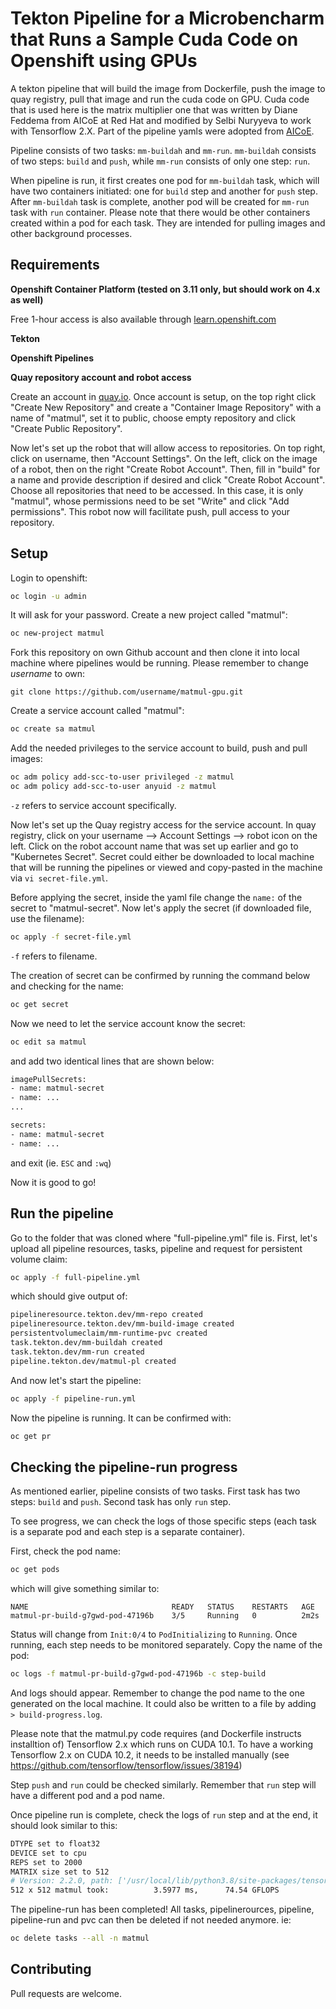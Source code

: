 # Tekton Pipeline for a Microbencharm that Runs a Sample Cuda Code on Openshift using GPUs

A tekton pipeline that will build the image from Dockerfile, push the image to quay registry, pull that image and run the cuda code on GPU. Cuda code that is used here is the matrix multiplier one that was written by Diane Feddema from AICoE at Red Hat and modified by Selbi Nuryyeva to work with Tensorflow 2.X. Part of the pipeline yamls were adopted from [AICoE](https://github.com/AICoE/mlperf-tekton/tree/master/object_detection).

Pipeline consists of two tasks: `mm-buildah` and `mm-run`. `mm-buildah` consists of two steps: `build` and `push`, while `mm-run` consists of only one step: `run`.

When pipeline is run, it first creates one pod for `mm-buildah` task, which will have two containers initiated: one for `build` step and another for `push` step. After `mm-buildah` task is complete, another pod will be created for `mm-run` task with `run` container. Please note that there would be other containers created within a pod for each task. They are intended for pulling images and other background processes.

## Requirements 
**Openshift Container Platform (tested on 3.11 only, but should work on 4.x as well)**

Free 1-hour access is also available through [learn.openshift.com](learn.openshift.com)

**Tekton**

**Openshift Pipelines**

**Quay repository account and robot access**

Create an account in [quay.io](quay.io). Once account is setup, on the top right click "Create New Repository" and create a "Container Image Repository" with a name of "matmul", set it to public, choose empty repository and click "Create Public Repository".

Now let's set up the robot that will allow access to repositories. On top right, click on username, then "Account Settings". On the left, click on the image of a robot, then on the right "Create Robot Account". Then, fill in "build" for a name and provide description if desired and click "Create Robot Account". Choose all repositories that need to be accessed. In this case, it is only "matmul", whose permissions need to be set "Write" and click "Add permissions". This robot now will facilitate push, pull access to your repository.

## Setup

Login to openshift:

```bash
oc login -u admin
```
It will ask for your password. Create a new project called "matmul":
```bash
oc new-project matmul
```
Fork this repository on own Github account and then clone it into local machine where pipelines would be running. Please remember to change *username* to own:

```git
git clone https://github.com/username/matmul-gpu.git
```
Create a service account called "matmul":
```bash
oc create sa matmul
```
Add the needed privileges to the service account to build, push and pull images:
```bash
oc adm policy add-scc-to-user privileged -z matmul
oc adm policy add-scc-to-user anyuid -z matmul
```
`-z` refers to service account specifically. 

Now let's set up the Quay registry access for the service account. In quay registry, click on your username --> Account Settings --> robot icon on the left. Click on the robot account name that was set up earlier and go to "Kubernetes Secret". Secret could either be downloaded to local machine that will be running the pipelines or viewed and copy-pasted in the machine via `vi secret-file.yml`.

Before applying the secret, inside the yaml file change the `name:` of the secret to "matmul-secret". Now let's apply the secret (if downloaded file, use the filename):
```bash
oc apply -f secret-file.yml
```
`-f` refers to filename.

The creation of secret can be confirmed by running the command below and checking for the name:
```bash
oc get secret
```
Now we need to let the service account know the secret:
```bash
oc edit sa matmul
```
and add two identical lines that are shown below:
```bash
imagePullSecrets:
- name: matmul-secret
- name: ...
...

secrets:
- name: matmul-secret
- name: ...
```
and exit (ie. `ESC` and `:wq`)

Now it is good to go!


## Run the pipeline

Go to the folder that was cloned where "full-pipeline.yml" file is. First, let's upload all pipeline resources, tasks, pipeline and request for persistent volume claim:
```bash
oc apply -f full-pipeline.yml
```
which should give output of:
```bash
pipelineresource.tekton.dev/mm-repo created
pipelineresource.tekton.dev/mm-build-image created
persistentvolumeclaim/mm-runtime-pvc created
task.tekton.dev/mm-buildah created
task.tekton.dev/mm-run created
pipeline.tekton.dev/matmul-pl created
```


And now let's start the pipeline:
```bash
oc apply -f pipeline-run.yml
```

Now the pipeline is running. It can be confirmed with:
```bash
oc get pr
```


## Checking the pipeline-run progress

As mentioned earlier, pipeline consists of two tasks. First task has two steps: `build` and `push`. Second task has only `run` step.

To see progress, we can check the logs of those specific steps (each task is a separate pod and each step is a separate container).

First, check the pod name:
```bash
oc get pods
```

which will give something similar to:
```
NAME                                READY   STATUS    RESTARTS   AGE
matmul-pr-build-g7gwd-pod-47196b    3/5     Running   0          2m2s
```
Status will change from `Init:0/4` to `PodInitializing` to `Running`. Once running, each step needs to be monitored separately. Copy the name of the pod:
```bash
oc logs -f matmul-pr-build-g7gwd-pod-47196b -c step-build
```
And logs should appear. Remember to change the pod name to the one generated on the local machine. It could also be written to a file by adding ` > build-progress.log`.

Please note that the matmul.py code requires (and Dockerfile instructs installtion of) Tensorflow 2.x which runs on CUDA 10.1. To have a working Tensorflow 2.x on CUDA 10.2, it needs to be installed manually (see https://github.com/tensorflow/tensorflow/issues/38194)

Step `push` and `run` could be checked similarly. Remember that `run` step will have a different pod and a pod name.

Once pipeline run is complete, check the logs of `run` step and at the end, it should look similar to this:
```bash
DTYPE set to float32
DEVICE set to cpu
REPS set to 2000
MATRIX size set to 512
# Version: 2.2.0, path: ['/usr/local/lib/python3.8/site-packages/tensorflow', '/usr/local/lib/python3.8/site-packages/tensorflow_estimator/python/estimator/api/_v2', '/usr/local/lib/python3.8/site-packages/tensorboard/summary/_tf', '/usr/local/lib/python3.8/site-packages/tensorflow', 'usr/local/lib/python3.8/site-packages/tensorflow/_api/v2']
512 x 512 matmul took:          3.5977 ms,      74.54 GFLOPS
```
The pipeline-run has been completed! All tasks, pipelinerources, pipeline, pipeline-run and pvc can then be deleted if not needed anymore. ie:
```bash
oc delete tasks --all -n matmul
```

## Contributing
Pull requests are welcome.

